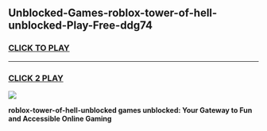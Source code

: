 
## Unblocked-Games-roblox-tower-of-hell-unblocked-Play-Free-ddg74
<h3>
<a href="https://premium76.site?title=roblox-tower-of-hell-unblocked&ref=20M">CLICK TO PLAY</a></h3>
<hr>

<h3>
<a href="https://premium76.site?title=roblox-tower-of-hell-unblocked&ref=20M">CLICK 2 PLAY</a>
  
</h3>

<a href="https://premium76.site?title=roblox-tower-of-hell-unblocked&ref=19M"><img src="https://clearcache.store/games.png"></a>


**roblox-tower-of-hell-unblocked games unblocked: Your Gateway to Fun and Accessible Online Gaming**

